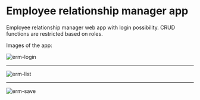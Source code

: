 # Employee relationship manager app

Employee relationship manager web app with login possibility. CRUD functions are restricted based on roles.

Images of the app:

![erm-login](https://user-images.githubusercontent.com/15927053/105482238-65604080-5ca8-11eb-91d9-f48369c40e05.PNG)
***
![erm-list](https://user-images.githubusercontent.com/15927053/105482235-64c7aa00-5ca8-11eb-9329-4d18e66f2f0d.PNG)
***
![erm-save](https://user-images.githubusercontent.com/15927053/105482240-65604080-5ca8-11eb-8209-07f26ae5b27b.PNG)
